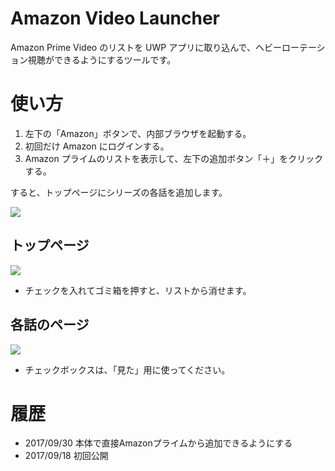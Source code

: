 # Amazon Video Launcher

Amazon Prime Video のリストを UWP アプリに取り込んで、ヘビーローテーション視聴ができるようにするツールです。

# 使い方

1. 左下の「Amazon」ボタンで、内部ブラウザを起動する。
2. 初回だけ Amazon にログインする。
3. Amazon プライムのリストを表示して、左下の追加ボタン「＋」をクリックする。

すると、トップページにシリーズの各話を追加します。

<image src="images/003.jpg">

## トップページ
<image src="images/001.jpg">

* チェックを入れてゴミ箱を押すと、リストから消せます。

## 各話のページ

<image src="images/002.jpg">

* チェックボックスは、「見た」用に使ってください。

# 履歴

* 2017/09/30 本体で直接Amazonプライムから追加できるようにする
* 2017/09/18 初回公開
